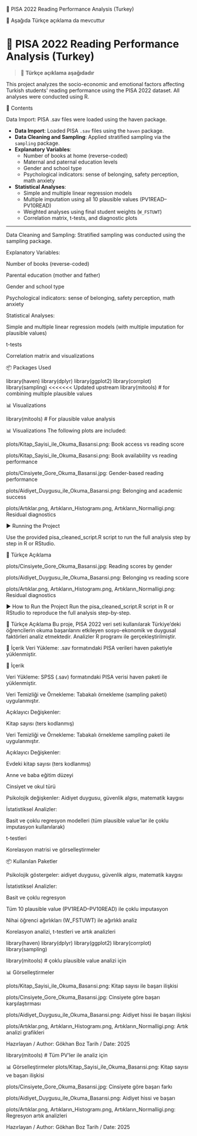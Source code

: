📘 PISA 2022 Reading Performance Analysis (Turkey)

📌 Aşağıda Türkçe açıklama da mevcuttur
# 📘 PISA 2022 Reading Performance Analysis (Turkey)

> 📌 **Türkçe açıklama aşağıdadır**


This project analyzes the socio-economic and emotional factors affecting Turkish students' reading performance using the PISA 2022 dataset. All analyses were conducted using R.



📁 Contents

Data Import: PISA .sav files were loaded using the haven package.

- **Data Import**: Loaded PISA `.sav` files using the `haven` package.
- **Data Cleaning and Sampling**: Applied stratified sampling via the `sampling` package.
- **Explanatory Variables**:
  - Number of books at home (reverse-coded)
  - Maternal and paternal education levels
  - Gender and school type
  - Psychological indicators: sense of belonging, safety perception, math anxiety
- **Statistical Analyses**:
  - Simple and multiple linear regression models
  - Multiple imputation using all 10 plausible values (PV1READ–PV10READ)
  - Weighted analyses using final student weights (`W_FSTUWT`)
  - Correlation matrix, t-tests, and diagnostic plots

---

Data Cleaning and Sampling: Stratified sampling was conducted using the sampling package.

Explanatory Variables:

Number of books (reverse-coded)

Parental education (mother and father)

Gender and school type

Psychological indicators: sense of belonging, safety perception, math anxiety

Statistical Analyses:

Simple and multiple linear regression models (with multiple imputation for plausible values)

t-tests

Correlation matrix and visualizations

📦 Packages Used

library(haven)
library(dplyr)
library(ggplot2)
library(corrplot)
library(sampling)
<<<<<<< Updated upstream
library(mitools)  # for combining multiple plausible values

📊 Visualizations

library(mitools)  # For plausible value analysis

📊 Visualizations
The following plots are included:


plots/Kitap_Sayisi_ile_Okuma_Basarısi.png: Book access vs reading score


plots/Kitap_Sayisi_ile_Okuma_Basarısi.png: Book availability vs reading performance

plots/Cinsiyete_Gore_Okuma_Basarısi.jpg: Gender-based reading performance

plots/Aidiyet_Duygusu_ile_Okuma_Basarısi.png: Belonging and academic success

plots/Artıklar.png, Artıkların_Histogramı.png, Artıkların_Normalligi.png: Residual diagnostics

▶️ Running the Project

Use the provided pisa_cleaned_script.R script to run the full analysis step by step in R or RStudio.

📌 Türkçe Açıklama

plots/Cinsiyete_Gore_Okuma_Basarısi.jpg: Reading scores by gender

plots/Aidiyet_Duygusu_ile_Okuma_Basarısi.png: Belonging vs reading score

plots/Artıklar.png, Artıkların_Histogramı.png, Artıkların_Normalligi.png: Residual diagnostics

▶️ How to Run the Project
Run the pisa_cleaned_script.R script in R or RStudio to reproduce the full analysis step-by-step.

📌 Türkçe Açıklama
Bu proje, PISA 2022 veri seti kullanılarak Türkiye’deki öğrencilerin okuma başarılarını etkileyen sosyo-ekonomik ve duygusal faktörleri analiz etmektedir. Analizler R programı ile gerçekleştirilmiştir.


📁 İçerik
Veri Yükleme: .sav formatındaki PISA verileri haven paketiyle yüklenmiştir.


📁 İçerik

Veri Yükleme: SPSS (.sav) formatındaki PISA verisi haven paketi ile yüklenmiştir.

Veri Temizliği ve Örnekleme: Tabakalı örnekleme (sampling paketi) uygulanmıştır.

Açıklayıcı Değişkenler:

Kitap sayısı (ters kodlanmış)

Veri Temizliği ve Örnekleme: Tabakalı örnekleme sampling paketi ile uygulanmıştır.

Açıklayıcı Değişkenler:

Evdeki kitap sayısı (ters kodlanmış)

Anne ve baba eğitim düzeyi

Cinsiyet ve okul türü

Psikolojik değişkenler: Aidiyet duygusu, güvenlik algısı, matematik kaygısı

İstatistiksel Analizler:

Basit ve çoklu regresyon modelleri (tüm plausible value'lar ile çoklu imputasyon kullanılarak)

t-testleri

Korelasyon matrisi ve görselleştirmeler

📦 Kullanılan Paketler

Psikolojik göstergeler: aidiyet duygusu, güvenlik algısı, matematik kaygısı

İstatistiksel Analizler:

Basit ve çoklu regresyon

Tüm 10 plausible value (PV1READ–PV10READ) ile çoklu imputasyon

Nihai öğrenci ağırlıkları (W_FSTUWT) ile ağırlıklı analiz

Korelasyon analizi, t-testleri ve artık analizleri


library(haven)
library(dplyr)
library(ggplot2)
library(corrplot)
library(sampling)

library(mitools)  # çoklu plausible value analizi için

📊 Görselleştirmeler

plots/Kitap_Sayisi_ile_Okuma_Basarısi.png: Kitap sayısı ile başarı ilişkisi

plots/Cinsiyete_Gore_Okuma_Basarısi.jpg: Cinsiyete göre başarı karşılaştırması

plots/Aidiyet_Duygusu_ile_Okuma_Basarısi.png: Aidiyet hissi ile başarı ilişkisi

plots/Artıklar.png, Artıkların_Histogramı.png, Artıkların_Normalligi.png: Artık analizi grafikleri

Hazırlayan / Author: Gökhan Boz
Tarih / Date: 2025

library(mitools)  # Tüm PV’ler ile analiz için

📊 Görselleştirmeler
plots/Kitap_Sayisi_ile_Okuma_Basarısi.png: Kitap sayısı ve başarı ilişkisi

plots/Cinsiyete_Gore_Okuma_Basarısi.jpg: Cinsiyete göre başarı farkı

plots/Aidiyet_Duygusu_ile_Okuma_Basarısi.png: Aidiyet hissi ve başarı

plots/Artıklar.png, Artıkların_Histogramı.png, Artıkların_Normalligi.png: Regresyon artık analizleri

Hazırlayan / Author: Gökhan Boz
Tarih / Date: 2025

